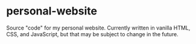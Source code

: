 # personal-website

Source "code" for my personal website. Currently written in vanilla HTML, CSS, and JavaScript, but that may be subject to change in the future.
